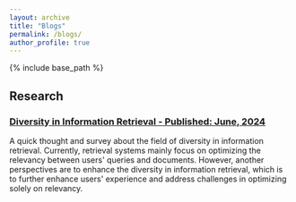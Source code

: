 ```yaml
---
layout: archive
title: "Blogs"
permalink: /blogs/
author_profile: true
---
```


{% include base_path %}
## Research 
### [Diversity in Information Retrieval - Published: June, 2024](/blogs/diversity_ir.md)
A quick thought and survey about the field of diversity in information retrieval. Currently, retrieval systems mainly focus on optimizing the relevancy between users' queries and documents. However, another perspectives are to enhance the diversity in information retrieval, which is to further enhance users' experience and address challenges in optimizing solely on relevancy. 
